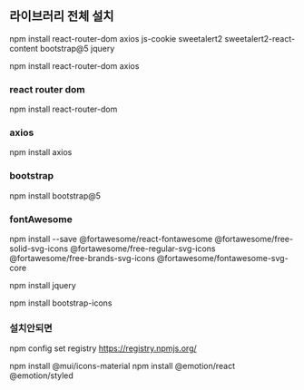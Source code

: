 ## 라이브러리 전체 설치
npm install react-router-dom axios js-cookie sweetalert2 sweetalert2-react-content bootstrap@5 jquery

npm install react-router-dom axios

### react router dom
npm install react-router-dom

### axios
npm install axios

### bootstrap
npm install bootstrap@5

### fontAwesome
npm install --save @fortawesome/react-fontawesome @fortawesome/free-solid-svg-icons @fortawesome/free-regular-svg-icons @fortawesome/free-brands-svg-icons @fortawesome/fontawesome-svg-core

npm install jquery

npm install bootstrap-icons

### 설치안되면
npm config set registry https://registry.npmjs.org/

npm install @mui/icons-material
npm install @emotion/react @emotion/styled